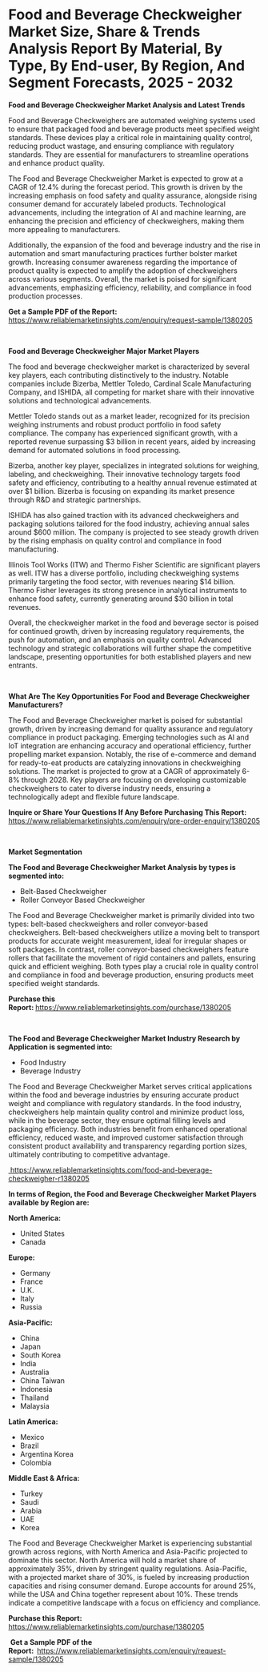 <p><h1>Food and Beverage Checkweigher Market Size, Share & Trends Analysis Report By Material, By Type, By End-user, By Region, And Segment Forecasts, 2025 - 2032</h1></p><p><strong>Food and Beverage Checkweigher Market Analysis and Latest Trends</strong></p>
<p><p>Food and Beverage Checkweighers are automated weighing systems used to ensure that packaged food and beverage products meet specified weight standards. These devices play a critical role in maintaining quality control, reducing product wastage, and ensuring compliance with regulatory standards. They are essential for manufacturers to streamline operations and enhance product quality.</p><p>The Food and Beverage Checkweigher Market is expected to grow at a CAGR of 12.4% during the forecast period. This growth is driven by the increasing emphasis on food safety and quality assurance, alongside rising consumer demand for accurately labeled products. Technological advancements, including the integration of AI and machine learning, are enhancing the precision and efficiency of checkweighers, making them more appealing to manufacturers.</p><p>Additionally, the expansion of the food and beverage industry and the rise in automation and smart manufacturing practices further bolster market growth. Increasing consumer awareness regarding the importance of product quality is expected to amplify the adoption of checkweighers across various segments. Overall, the market is poised for significant advancements, emphasizing efficiency, reliability, and compliance in food production processes.</p></p>
<p><strong>Get a Sample PDF of the Report:&nbsp;</strong> <a href="https://www.reliablemarketinsights.com/enquiry/request-sample/1380205?utm_campaign=3250&utm_medium=2&utm_source=Github&utm_content=ia&utm_term=16042025&utm_id=food-and-beverage-checkweigher">https://www.reliablemarketinsights.com/enquiry/request-sample/1380205</a></p>
<p>&nbsp;</p>
<p><strong>Food and Beverage Checkweigher Major Market Players</strong></p>
<p><p>The food and beverage checkweigher market is characterized by several key players, each contributing distinctively to the industry. Notable companies include Bizerba, Mettler Toledo, Cardinal Scale Manufacturing Company, and ISHIDA, all competing for market share with their innovative solutions and technological advancements.</p><p>Mettler Toledo stands out as a market leader, recognized for its precision weighing instruments and robust product portfolio in food safety compliance. The company has experienced significant growth, with a reported revenue surpassing $3 billion in recent years, aided by increasing demand for automated solutions in food processing.</p><p>Bizerba, another key player, specializes in integrated solutions for weighing, labeling, and checkweighing. Their innovative technology targets food safety and efficiency, contributing to a healthy annual revenue estimated at over $1 billion. Bizerba is focusing on expanding its market presence through R&D and strategic partnerships.</p><p>ISHIDA has also gained traction with its advanced checkweighers and packaging solutions tailored for the food industry, achieving annual sales around $600 million. The company is projected to see steady growth driven by the rising emphasis on quality control and compliance in food manufacturing.</p><p>Illinois Tool Works (ITW) and Thermo Fisher Scientific are significant players as well. ITW has a diverse portfolio, including checkweighing systems primarily targeting the food sector, with revenues nearing $14 billion. Thermo Fisher leverages its strong presence in analytical instruments to enhance food safety, currently generating around $30 billion in total revenues.</p><p>Overall, the checkweigher market in the food and beverage sector is poised for continued growth, driven by increasing regulatory requirements, the push for automation, and an emphasis on quality control. Advanced technology and strategic collaborations will further shape the competitive landscape, presenting opportunities for both established players and new entrants.</p></p>
<p>&nbsp;</p>
<p><strong>What Are The Key Opportunities For Food and Beverage Checkweigher Manufacturers?</strong></p>
<p><p>The Food and Beverage Checkweigher market is poised for substantial growth, driven by increasing demand for quality assurance and regulatory compliance in product packaging. Emerging technologies such as AI and IoT integration are enhancing accuracy and operational efficiency, further propelling market expansion. Notably, the rise of e-commerce and demand for ready-to-eat products are catalyzing innovations in checkweighing solutions. The market is projected to grow at a CAGR of approximately 6-8% through 2028. Key players are focusing on developing customizable checkweighers to cater to diverse industry needs, ensuring a technologically adept and flexible future landscape.</p></p>
<p><strong>Inquire or Share Your Questions If Any Before Purchasing This Report:</strong> <a href="https://www.reliablemarketinsights.com/enquiry/pre-order-enquiry/1380205?utm_campaign=3250&utm_medium=2&utm_source=Github&utm_content=ia&utm_term=16042025&utm_id=food-and-beverage-checkweigher">https://www.reliablemarketinsights.com/enquiry/pre-order-enquiry/1380205</a></p>
<p>&nbsp;</p>
<p><strong>Market Segmentation</strong></p>
<p><strong>The Food and Beverage Checkweigher Market Analysis by types is segmented into:</strong></p>
<p><ul><li>Belt-Based Checkweigher</li><li>Roller Conveyor Based Checkweigher</li></ul></p>
<p><p>The Food and Beverage Checkweigher market is primarily divided into two types: belt-based checkweighers and roller conveyor-based checkweighers. Belt-based checkweighers utilize a moving belt to transport products for accurate weight measurement, ideal for irregular shapes or soft packages. In contrast, roller conveyor-based checkweighers feature rollers that facilitate the movement of rigid containers and pallets, ensuring quick and efficient weighing. Both types play a crucial role in quality control and compliance in food and beverage production, ensuring products meet specified weight standards.</p></p>
<p><strong>Purchase this Report:&nbsp;</strong><a href="https://www.reliablemarketinsights.com/purchase/1380205?utm_campaign=3250&utm_medium=2&utm_source=Github&utm_content=ia&utm_term=16042025&utm_id=food-and-beverage-checkweigher">https://www.reliablemarketinsights.com/purchase/1380205</a></p>
<p>&nbsp;</p>
<p><strong>The Food and Beverage Checkweigher Market Industry Research by Application is segmented into:</strong></p>
<p><ul><li>Food Industry</li><li>Beverage Industry</li></ul></p>
<p><p>The Food and Beverage Checkweigher Market serves critical applications within the food and beverage industries by ensuring accurate product weight and compliance with regulatory standards. In the food industry, checkweighers help maintain quality control and minimize product loss, while in the beverage sector, they ensure optimal filling levels and packaging efficiency. Both industries benefit from enhanced operational efficiency, reduced waste, and improved customer satisfaction through consistent product availability and transparency regarding portion sizes, ultimately contributing to competitive advantage.</p></p>
<p><a href="https://www.reliablemarketinsights.com/food-and-beverage-checkweigher-r1380205?utm_campaign=3250&utm_medium=2&utm_source=Github&utm_content=ia&utm_term=16042025&utm_id=food-and-beverage-checkweigher">&nbsp;https://www.reliablemarketinsights.com/food-and-beverage-checkweigher-r1380205</a></p>
<p><strong>In terms of Region, the Food and Beverage Checkweigher Market Players available by Region are:</strong></p>
<p>
    <p> <strong> North America: </strong>
        <ul>
            <li>United States</li>
            <li>Canada</li>
        </ul>
        </p> 
    <p> <strong> Europe: </strong>
        <ul>
            <li>Germany</li>
            <li>France</li>
            <li>U.K.</li>
            <li>Italy</li>
            <li>Russia</li>
        </ul>
        </p> 
    <p> <strong> Asia-Pacific: </strong>
        <ul>
            <li>China</li>
            <li>Japan</li>
            <li>South Korea</li>
            <li>India</li>
            <li>Australia</li>
            <li>China Taiwan</li>
            <li>Indonesia</li>
            <li>Thailand</li>
            <li>Malaysia</li>
        </ul>
        </p> 
    <p> <strong> Latin America: </strong>
        <ul>
            <li>Mexico</li>
            <li>Brazil</li>
            <li>Argentina Korea</li>
            <li>Colombia</li>
        </ul>
        </p> 
    <p> <strong> Middle East & Africa: </strong>
        <ul>
            <li>Turkey</li>
            <li>Saudi</li>
            <li>Arabia</li>
            <li>UAE</li>
            <li>Korea</li>
        </ul>
    </p>
    </p>
<p><p>The Food and Beverage Checkweigher Market is experiencing substantial growth across regions, with North America and Asia-Pacific projected to dominate this sector. North America will hold a market share of approximately 35%, driven by stringent quality regulations. Asia-Pacific, with a projected market share of 30%, is fueled by increasing production capacities and rising consumer demand. Europe accounts for around 25%, while the USA and China together represent about 10%. These trends indicate a competitive landscape with a focus on efficiency and compliance.</p></p>
<p><strong>Purchase this Report: </strong><a href="https://www.reliablemarketinsights.com/purchase/1380205?utm_campaign=3250&utm_medium=2&utm_source=Github&utm_content=ia&utm_term=16042025&utm_id=food-and-beverage-checkweigher">https://www.reliablemarketinsights.com/purchase/1380205</a></p>
<p>&nbsp;<strong>Get a Sample PDF of the Report:&nbsp;&nbsp;</strong><a href="https://www.reliablemarketinsights.com/enquiry/request-sample/1380205?utm_campaign=3250&utm_medium=2&utm_source=Github&utm_content=ia&utm_term=16042025&utm_id=food-and-beverage-checkweigher">https://www.reliablemarketinsights.com/enquiry/request-sample/1380205</a></p>
<p><strong></strong></p>
<p><p></p><p></p><p></p></p>